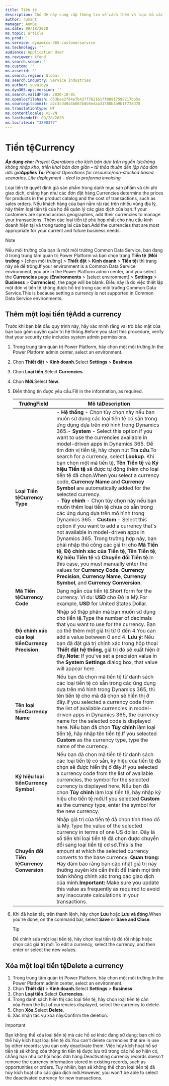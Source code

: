 ```yaml
---
title: Tiền tệ
description: Chủ đề này cung cấp thông tin về cách thêm và loại bỏ các loại tiền tệ trong Project Operations.
author: rumant
manager: AnnBe
ms.date: 09/18/2020
ms.topic: article
ms.prod: ''
ms.service: dynamics-365-customerservice
ms.technology: ''
audience: Application User
ms.reviewer: kfend
ms.search.scope: ''
ms.custom: ''
ms.assetid: ''
ms.search.region: Global
ms.search.industry: Service industries
ms.author: suvaidya
ms.dyn365.ops.version: ''
ms.search.validFrom: 2020-10-01
ms.openlocfilehash: d53bae2f64e7b427f762161ff08917598217bb5a
ms.sourcegitcommit: a2c3cd49a3b667b8b5edaa31788b4b9b1f728d78
ms.translationtype: HT
ms.contentlocale: vi-VN
ms.lasthandoff: 09/28/2020
ms.locfileid: "3898377"
---
```

# <a name="currency"></a><span data-ttu-id="182f0-103">Tiền tệ</span><span class="sxs-lookup"><span data-stu-id="182f0-103">Currency</span></span>

<span data-ttu-id="182f0-104">_**Áp dụng cho:** Project Operations cho kịch bản dựa trên nguồn lực/hàng không nhập kho, triển khai bản đơn giản – từ thỏa thuận đến lập hóa đơn ước giá_</span><span class="sxs-lookup"><span data-stu-id="182f0-104">_**Applies To:** Project Operations for resource/non-stocked based scenarios, Lite deployment - deal to proforma invoicing_</span></span>

<span data-ttu-id="182f0-105">Loại tiền tệ quyết định giá sản phẩm trong danh mục sản phẩm và chi phí giao dịch, chẳng hạn như các đơn đặt hàng.</span><span class="sxs-lookup"><span data-stu-id="182f0-105">Currencies determine the prices for products in the product catalog and the cost of transactions, such as sales orders.</span></span> <span data-ttu-id="182f0-106">Nếu khách hàng của bạn nằm rải rác trên nhiều vùng địa lý, hãy thêm loại tiền tệ của họ để quản lý các giao dịch của bạn.</span><span class="sxs-lookup"><span data-stu-id="182f0-106">If your customers are spread across geographies, add their currencies to manage your transactions.</span></span> <span data-ttu-id="182f0-107">Thêm các loại tiền tệ phù hợp nhất cho nhu cầu kinh doanh hiện tại và trong tương lai của bạn.</span><span class="sxs-lookup"><span data-stu-id="182f0-107">Add the currencies that are most appropriate for your current and future business needs.</span></span>  

> [!NOTE]
> <span data-ttu-id="182f0-108">Nếu môi trường của bạn là một môi trường Common Data Service, bạn đang ở trong trung tâm quản trị Power Platform và bạn chọn trang **Tiền tệ** (**Môi trường** > [chọn môi trường] > **Thiết đặt** > **Kinh doanh** > **Tiền tệ**) thì trang này sẽ để trông.</span><span class="sxs-lookup"><span data-stu-id="182f0-108">If your environment is a Common Data Service environment, you are in the Power Platform admin center, and you select the **Currencies** page (**Environments** > [select environment] > **Settings** > **Business** > **Currencies**), the page will be blank.</span></span> <span data-ttu-id="182f0-109">Điều này là do việc thiết lập một đơn vị tiền tệ không được hỗ trợ trong các môi trường Common Data Service.</span><span class="sxs-lookup"><span data-stu-id="182f0-109">This is because setting a currency is not supported in Common Data Service environments.</span></span>

## <a name="add-a-currency"></a><span data-ttu-id="182f0-110">Thêm một loại tiền tệ</span><span class="sxs-lookup"><span data-stu-id="182f0-110">Add a currency</span></span>  
<span data-ttu-id="182f0-111">Trước khi bạn bắt đầu quy trình này, hãy xác minh rằng vai trò bảo mật của bạn bao gồm quyền quản trị hệ thống.</span><span class="sxs-lookup"><span data-stu-id="182f0-111">Before you start this procedure, verify that your security role includes system admin permissions.</span></span> 

1. <span data-ttu-id="182f0-112">Trong trung tâm quản trị Power Platform, hãy chọn một môi trường.</span><span class="sxs-lookup"><span data-stu-id="182f0-112">In the Power Platform admin center, select an environment.</span></span> 
2. <span data-ttu-id="182f0-113">Chọn **Thiết đặt** > **Kinh doanh**.</span><span class="sxs-lookup"><span data-stu-id="182f0-113">Select **Settings** > **Business**.</span></span>
3. <span data-ttu-id="182f0-114">Chọn **Loại tiền**.</span><span class="sxs-lookup"><span data-stu-id="182f0-114">Select **Currencies**.</span></span>  
4. <span data-ttu-id="182f0-115">Chọn **Mới**.</span><span class="sxs-lookup"><span data-stu-id="182f0-115">Select **New**.</span></span>  
5. <span data-ttu-id="182f0-116">Điền thông tin được yêu cầu.</span><span class="sxs-lookup"><span data-stu-id="182f0-116">Fill in the information, as required.</span></span>  


   |          <span data-ttu-id="182f0-117">Trường</span><span class="sxs-lookup"><span data-stu-id="182f0-117">Field</span></span>          |                                                                                                                                                                                                                                                                                                                                                                            <span data-ttu-id="182f0-118">Mô tả</span><span class="sxs-lookup"><span data-stu-id="182f0-118">Description</span></span>                                                                                                                                                                                                                                                                                                                                                                            |
   |-------------------------|-------------------------------------------------------------------------------------------------------------------------------------------------------------------------------------------------------------------------------------------------------------------------------------------------------------------------------------------------------------------------------------------------------------------------------------------------------------------------------------------------------------------------------------------------------------------------------------------------------------------------------------------------------------------------------------------------------------------------------------------------------------------|
   |    <span data-ttu-id="182f0-119">**Loại Tiền tệ**</span><span class="sxs-lookup"><span data-stu-id="182f0-119">**Currency Type**</span></span>    | <span data-ttu-id="182f0-120">- **Hệ thống** - Chọn tùy chọn này nếu bạn muốn sử dụng các loại tiền tệ có sẵn trong ứng dụng dựa trên mô hình trong Dynamics 365.</span><span class="sxs-lookup"><span data-stu-id="182f0-120">- **System** - Select this option if you want to use the currencies available in model-driven apps in Dynamics 365.</span></span> <span data-ttu-id="182f0-121">Để tìm đơn vị tiền tệ, hãy chọn nút **Tra cứu**.</span><span class="sxs-lookup"><span data-stu-id="182f0-121">To search for a currency,  select **Lookup**.</span></span> <span data-ttu-id="182f0-122">Khi bạn chọn một mã tiền tệ, **Tên Tiền tệ** và **Ký hiệu Tiền tệ** sẽ được tự động thêm cho loại tiền tệ đã chọn.</span><span class="sxs-lookup"><span data-stu-id="182f0-122">When you select a currency code, **Currency Name** and **Currency Symbol** are automatically added for the selected currency.</span></span><br /><span data-ttu-id="182f0-123">- **Tùy chỉnh** - Chọn tùy chọn này nếu bạn muốn thêm loại tiền tệ chưa có sẵn trong các ứng dụng dựa trên mô hình trong Dynamics 365.</span><span class="sxs-lookup"><span data-stu-id="182f0-123">- **Custom** - Select this option if you want to add a currency that's not available in model-driven apps in Dynamics 365.</span></span> <span data-ttu-id="182f0-124">Trong trường hợp này, bạn phải nhập thủ công các giá trị cho **Mã Tiền tệ**, **Độ chính xác của Tiền tệ**, **Tên Tiền tệ**, **Ký hiệu Tiền tệ** và **Chuyển đổi Tiền tệ**.</span><span class="sxs-lookup"><span data-stu-id="182f0-124">In this case, you must manually enter the values for **Currency Code**, **Currency Precision**, **Currency Name**, **Currency Symbol**, and **Currency Conversion**.</span></span> |
   |    <span data-ttu-id="182f0-125">**Mã Tiền tệ**</span><span class="sxs-lookup"><span data-stu-id="182f0-125">**Currency Code**</span></span>    |                                                                                                                                                                                                                                                                                                                                            <span data-ttu-id="182f0-126">Dạng ngắn của tiền tệ.</span><span class="sxs-lookup"><span data-stu-id="182f0-126">Short form for the currency.</span></span> <span data-ttu-id="182f0-127">Ví dụ: **USD** cho Đô la Mỹ.</span><span class="sxs-lookup"><span data-stu-id="182f0-127">For example, **USD** for United States Dollar.</span></span>                                                                                                                                                                                                                                                                                                                                            |
   | <span data-ttu-id="182f0-128">**Độ chính xác của loại tiền**</span><span class="sxs-lookup"><span data-stu-id="182f0-128">**Currency Precision**</span></span>  |                                                                                                                                                                                  <span data-ttu-id="182f0-129">Nhập số thập phân mà bạn muốn sử dụng cho tiền tệ.</span><span class="sxs-lookup"><span data-stu-id="182f0-129">Type the number of decimals that you want to use for the currency.</span></span>  <span data-ttu-id="182f0-130">Bạn có thể thêm một giá trị từ 0 đến 4.</span><span class="sxs-lookup"><span data-stu-id="182f0-130">You can add a value between 0 and 4.</span></span> <span data-ttu-id="182f0-131">**Lưu ý:**  Nếu bạn đã đặt giá trị chính xác trong hộp thoại **Thiết đặt hệ thống**, giá trị đó sẽ xuất hiện ở đây.</span><span class="sxs-lookup"><span data-stu-id="182f0-131">**Note:**  If you've set a precision value in the **System Settings** dialog box, that value will appear here.</span></span>                                                                                                                                                                                  |
   |    <span data-ttu-id="182f0-132">**Tên loại tiền**</span><span class="sxs-lookup"><span data-stu-id="182f0-132">**Currency Name**</span></span>    |                                                                                                                                                                                                                                         <span data-ttu-id="182f0-133">Nếu bạn đã chọn mã tiền tệ từ danh sách các loại tiền tệ có sẵn trong các ứng dụng dựa trên mô hình trong Dynamics 365, thì tên tiền tệ cho mã đã chọn sẽ hiển thị ở đây.</span><span class="sxs-lookup"><span data-stu-id="182f0-133">If you selected a currency code from the list of available currencies in model-driven apps in Dynamics 365, the currency name for the selected code is displayed here.</span></span> <span data-ttu-id="182f0-134">Nếu bạn đã chọn **Tùy chỉnh** làm loại tiền tệ, hãy nhập tên tiền tệ.</span><span class="sxs-lookup"><span data-stu-id="182f0-134">If you selected **Custom** as the currency type, type the name of the currency.</span></span>                                                                                                                                                                                                                                          |
   |   <span data-ttu-id="182f0-135">**Ký hiệu loại tiền**</span><span class="sxs-lookup"><span data-stu-id="182f0-135">**Currency Symbol**</span></span>   |                                                                                                                                                                                                                                                                      <span data-ttu-id="182f0-136">Nếu bạn đã chọn mã tiền tệ từ danh sách các loại tiền tệ có sẵn, ký hiệu của tiền tệ đã chọn sẽ được hiển thị ở đây.</span><span class="sxs-lookup"><span data-stu-id="182f0-136">If you selected a currency code from the list of available currencies, the symbol for the selected currency is displayed here.</span></span> <span data-ttu-id="182f0-137">Nếu bạn đã chọn **Tùy chỉnh** làm loại tiền tệ, hãy nhập ký hiệu cho tiền tệ mới.</span><span class="sxs-lookup"><span data-stu-id="182f0-137">If you selected **Custom** as the currency type, enter the symbol for the new currency.</span></span>                                                                                                                                                                                                                                                                       |
   | <span data-ttu-id="182f0-138">**Chuyển đổi Tiền tệ**</span><span class="sxs-lookup"><span data-stu-id="182f0-138">**Currency Conversion**</span></span> |                                                                                                                                                                                                                                     <span data-ttu-id="182f0-139">Nhập giá trị của tiền tệ đã chọn tính theo đô la Mỹ.</span><span class="sxs-lookup"><span data-stu-id="182f0-139">Type the value of the selected currency in terms of one US dollar.</span></span> <span data-ttu-id="182f0-140">Đây là số tiền khi loại tiền tệ đã chọn được chuyển đổi sang loại tiền tệ cơ sở.</span><span class="sxs-lookup"><span data-stu-id="182f0-140">This is the amount at which the selected currency converts to the base currency.</span></span> <span data-ttu-id="182f0-141">**Quan trọng:**  Hãy đảm bảo rằng bạn cập nhật giá trị này thường xuyên khi cần thiết để tránh mọi tính toán không chính xác trong các giao dịch của mình.</span><span class="sxs-lookup"><span data-stu-id="182f0-141">**Important:**  Make sure you update this value as frequently as required to avoid any inaccurate calculations in your transactions.</span></span>                                                                                                                                                                                                                                      |


6. <span data-ttu-id="182f0-142">Khi đã hoàn tất, trên thanh lệnh, hãy chọn **Lưu** hoặc **Lưu và đóng**.</span><span class="sxs-lookup"><span data-stu-id="182f0-142">When you're done, on the command bar, select **Save** or **Save and Close**.</span></span>  

   > [!TIP]
   >  <span data-ttu-id="182f0-143">Để chỉnh sửa một loại tiền tệ, hãy chọn loại tiền tệ đó rồi nhập hoặc chọn các giá trị mới.</span><span class="sxs-lookup"><span data-stu-id="182f0-143">To edit a currency, select the currency, and then enter or select the new values.</span></span>  

## <a name="delete-a-currency"></a><span data-ttu-id="182f0-144">Xóa một loại tiền tệ</span><span class="sxs-lookup"><span data-stu-id="182f0-144">Delete a currency</span></span>  

1. <span data-ttu-id="182f0-145">Trong trung tâm quản trị Power Platform, hãy chọn một môi trường.</span><span class="sxs-lookup"><span data-stu-id="182f0-145">In the Power Platform admin center, select an environment.</span></span> 
2. <span data-ttu-id="182f0-146">Chọn **Thiết đặt** > **Kinh doanh**.</span><span class="sxs-lookup"><span data-stu-id="182f0-146">Select **Settings** > **Business**.</span></span>
3. <span data-ttu-id="182f0-147">Chọn **Loại tiền**.</span><span class="sxs-lookup"><span data-stu-id="182f0-147">Select **Currencies**.</span></span>  
4. <span data-ttu-id="182f0-148">Trong danh sách hiển thị các loại tiền tệ, hãy chọn loại tiền tệ cần xóa.</span><span class="sxs-lookup"><span data-stu-id="182f0-148">From the list of currencies displayed, select the currency to delete.</span></span>  
5. <span data-ttu-id="182f0-149">Chọn **Xóa**.</span><span class="sxs-lookup"><span data-stu-id="182f0-149">Select **Delete**.</span></span>  
6. <span data-ttu-id="182f0-150">Xác nhận tác vụ xóa này.</span><span class="sxs-lookup"><span data-stu-id="182f0-150">Confirm the deletion.</span></span>  

> [!IMPORTANT]
>  <span data-ttu-id="182f0-151">Bạn không thể xóa loại tiền tệ mà các hồ sơ khác đang sử dụng; bạn chỉ có thể hủy kích hoạt loại tiền tệ đó.</span><span class="sxs-lookup"><span data-stu-id="182f0-151">You can't delete currencies that are in use by other records; you can only deactivate them.</span></span> <span data-ttu-id="182f0-152">Việc hủy kích hoạt hồ sơ tiền tệ sẽ không xóa thông tin tiền tệ được lưu trữ trong các hồ sơ hiện có, chẳng hạn như cơ hội hoặc đơn hàng.</span><span class="sxs-lookup"><span data-stu-id="182f0-152">Deactivating currency records doesn't remove the currency information stored in existing records, such as opportunities or orders.</span></span> <span data-ttu-id="182f0-153">Tuy nhiên, bạn sẽ không thể chọn loại tiền tệ đã hủy kích hoạt cho các giao dịch mới.</span><span class="sxs-lookup"><span data-stu-id="182f0-153">However, you won't be able to select the deactivated currency for new transactions.</span></span>  
